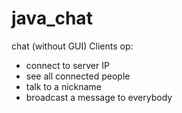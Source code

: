 # java_chat

chat (without GUI) 
Clients op:
   - connect to server IP
   - see all connected people
   - talk to a nickname
   - broadcast a message to everybody
